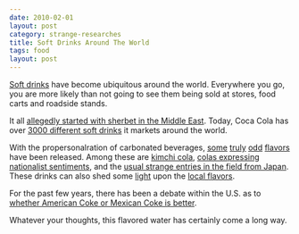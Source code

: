 ```yaml
---
date: 2010-02-01
layout: post
category: strange-researches
title: Soft Drinks Around The World
tags: food
layout: post
---
```


[Soft drinks](http://en.wikipedia.org/wiki/Soft_drink) have become ubiquitous around the world. Everywhere you go, you are more likely than not going to see them being sold at stores, food carts and roadside stands.

It all [allegedly started with sherbet in the Middle East](http://www.saudiaramcoworld.com/issue/200505/the.world.s.first.soft.drink.htm). Today, Coca Cola has over [3000 different soft drinks](http://www.thecoca-colacompany.com/brands/brandlist.html) it markets around the world.  

With the propersonalration of carbonated beverages, [some](http://www.noodlepie.com/blog/softdrink/index.html) [truly](http://nowthatsnifty.blogspot.com/2009/05/popular-and-gross-soft-drinks-from.html) [odd](http://nowthatsnifty.blogspot.com/2009/06/popular-and-unique-soft-drinks-from.html) [flavors](http://www.cracked.com/article_17174_yogurt-pepsi-14-horrifying-soft-drinks-around-world.html) have been released. Among these are [kimchi cola](http://kimchimamas.typepad.com/kimchi_mamas/2007/06/kimchi_juice_an.html), [colas expressing nationalist sentiments](http://globalgluttononline.blogspot.com/2009/11/wha-cola-pakola.html), and the [usual strange entries in the field from Japan](http://inventorspot.com/articles/ten_bizarre_japanese_soft_drinks_5225?single=1). These drinks can also shed some [light](http://trifter.com/practical-travel/world-cuisine/fun-varieties-of-soda-pop-from-around-the-world/) upon the [local flavors](http://learnsomethingnewtoday.us/2008/05/19/popular-softdrinks-from-around-the-world/).  

For the past few years, there has been a debate within the U.S. as to [whether American Coke or Mexican Coke is better](http://www.nytimes.com/2009/10/11/magazine/11fob-consumed-t.html).  

Whatever your thoughts, this flavored water has certainly come a long way.